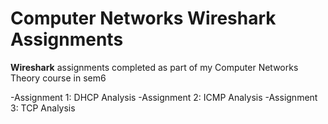 # Computer Networks Wireshark Assignments

**Wireshark** assignments completed as part of my Computer Networks Theory course in sem6

-Assignment 1: DHCP Analysis
-Assignment 2: ICMP Analysis
-Assignment 3: TCP Analysis
